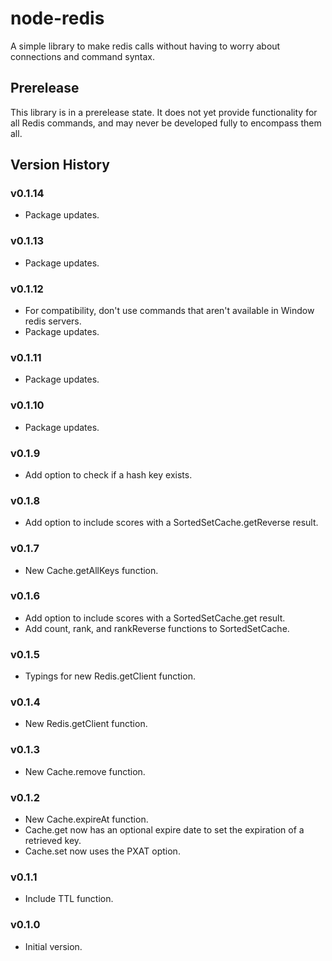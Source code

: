 # node-redis
A simple library to make redis calls without having to worry about connections and command syntax.

## Prerelease
This library is in a prerelease state.  It does not yet provide functionality for all Redis commands, and may never be developed fully to encompass them all.

## Version History

### v0.1.14
* Package updates.

### v0.1.13
* Package updates.

### v0.1.12
* For compatibility, don't use commands that aren't available in Window redis servers.
* Package updates.

### v0.1.11
* Package updates.

### v0.1.10
* Package updates.

### v0.1.9
* Add option to check if a hash key exists.

### v0.1.8
* Add option to include scores with a SortedSetCache.getReverse result.

### v0.1.7
* New Cache.getAllKeys function.

### v0.1.6
* Add option to include scores with a SortedSetCache.get result.
* Add count, rank, and rankReverse functions to SortedSetCache.

### v0.1.5
* Typings for new Redis.getClient function.

### v0.1.4
* New Redis.getClient function.

### v0.1.3
* New Cache.remove function.

### v0.1.2
* New Cache.expireAt function.
* Cache.get now has an optional expire date to set the expiration of a retrieved key.
* Cache.set now uses the PXAT option.

### v0.1.1
* Include TTL function.

### v0.1.0
* Initial version.
